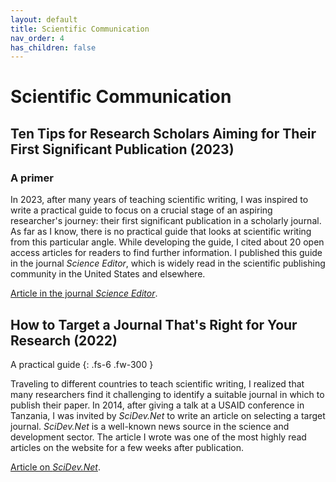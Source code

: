 ```yaml
---
layout: default
title: Scientific Communication
nav_order: 4
has_children: false
---
```


# Scientific Communication

## Ten Tips for Research Scholars Aiming for Their First Significant Publication (2023)
### A primer

In 2023, after many years of teaching scientific writing, I was inspired to write a practical guide to focus on a crucial stage of an aspiring researcher's journey: their first significant publication in a scholarly journal. As far as I know, there is no practical guide that looks at scientific writing from this particular angle. While developing the guide, I cited about 20 open access articles for readers to find further information. I published this guide in the journal *Science Editor*, which is widely read in the scientific publishing community in the United States and elsewhere.

[Article in the journal *Science Editor*](https://www.csescienceeditor.org/article/ten-tips-for-research-scholars-aiming-for-their-first-significant-publication/).

## How to Target a Journal That's Right for Your Research (2022)
A practical guide
{: .fs-6 .fw-300 }

Traveling to different countries to teach scientific writing, I realized that many researchers find it challenging to identify a suitable journal in which to publish their paper. In 2014, after giving a talk at a USAID conference in Tanzania, I was invited by *SciDev.Net* to write an article on selecting a target journal. *SciDev.Net* is a well-known news source in the science and development sector. The article I wrote was one of the most highly read articles on the website for a few weeks after publication.

[Article on *SciDev.Net*](https://www.scidev.net/global/practical-guides/target-journal-right-research-communicate-publish/).

